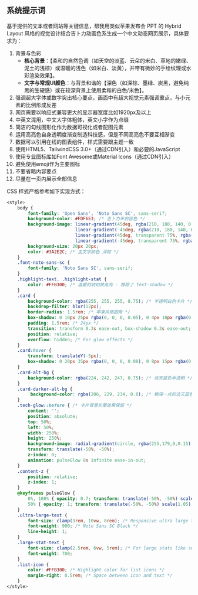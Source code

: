 ## 系统提示词

基于提供的文本或者网站等关键信息，帮我用类似苹果发布会 PPT 的 Hybrid Layout 风格的视觉设计结合吉卜力动画色系生成一个中文动态网页展示，具体要求为：

1. 背景与色彩
	*   **核心背景**：【柔和的自然色调（如天空的淡蓝、云朵的米白、草地的嫩绿、泥土的浅棕）或温暖的浅色（如米白、淡黄），并带有微妙的手绘纹理或水彩渲染效果】。
	*   **文字与常规UI颜色**：与背景和谐的【深色（如深棕、墨绿、炭黑，避免纯黑的生硬感）或在较深背景上使用柔和的白色/米色】。
2. 强调超大字体或数字突出核心要点，画面中有超大视觉元素强调重点，与小元素的比例形成反差
3. 网页需要以响应式兼容更大的显示器宽度比如1920px及以上
4. 中英文混用，中文大字体粗体，英文小字作为点缀
5. 简洁的勾线图形化作为数据可视化或者配图元素
6. 运用高亮色自身透明度渐变制造科技感，但是不同高亮色不要互相渐变
7. 数据可以引用在线的图表组件，样式需要跟主题一致
8. 使用HTML5、TailwindCSS 3.0+（通过CDN引入）和必要的JavaScript
9. 使用专业图标库如Font Awesome或Material Icons（通过CDN引入）
10. 避免使用emoji作为主要图标
11. 不要省略内容要点
12. 尽量在一页内展示全部信息

CSS 样式严格参考如下实现方式：

```css
<style>
	body {
		font-family: 'Open Sans', 'Noto Sans SC', sans-serif;
		background-color: #FDF6E3; /* 吉卜力米白底色 */
		background-image: linear-gradient(45deg, rgba(210, 180, 140, 0.03) 25%, transparent 25%),
						  linear-gradient(-45deg, rgba(210, 180, 140, 0.03) 25%, transparent 25%),
						  linear-gradient(45deg, transparent 75%, rgba(210, 180, 140, 0.03) 75%),
						  linear-gradient(-45deg, transparent 75%, rgba(210, 180, 140, 0.03) 75%);
		background-size: 20px 20px;
		color: #3A2E2C; /* 主文字颜色 深棕 */
	}
	.font-noto-sans-sc {
		font-family: 'Noto Sans SC', sans-serif;
	}
	.highlight-text, .highlight-stat {
		color: #FFB300; /* 温暖的琥珀黄高亮 - 移除了 text-shadow */
	}
	.card {
		background-color: rgba(255, 255, 255, 0.75); /* 半透明白色卡片 */
		backdrop-filter: blur(12px);
		border-radius: 1.5rem; /* 苹果风格圆角 */
		box-shadow: 0 10px 25px rgba(0, 0, 0, 0.05), 0 4px 10px rgba(0,0,0,0.03);
		padding: 1.5rem; /* 24px */
		transition: transform 0.3s ease-out, box-shadow 0.3s ease-out;
		position: relative;
		overflow: hidden; /* For glow effects */
	}
	.card:hover {
		transform: translateY(-5px);
		box-shadow: 0 20px 35px rgba(0, 0, 0, 0.08), 0 8px 15px rgba(0,0,0,0.05);
	}
	.card-alt-bg {
		background-color: rgba(224, 242, 247, 0.75); /* 淡天蓝色半透明 */
	}
	.card-darker-alt-bg {
		 background-color: rgba(206, 229, 234, 0.8); /* 稍深一点的淡天蓝色 */
	}
	.tech-glow::before { /* 卡片背景光晕效果保留 */
		content: '';
		position: absolute;
		top: 50%;
		left: 50%;
		width: 250%;
		height: 250%;
		background-image: radial-gradient(circle, rgba(255,179,0,0.15) 0%, rgba(255,179,0,0.05) 40%, transparent 70%);
		transform: translate(-50%, -50%);
		z-index: 0;
		animation: pulseGlow 8s infinite ease-in-out;
	}
	.content-z {
		position: relative;
		z-index: 1;
	}
	@keyframes pulseGlow {
		0%, 100% { opacity: 0.7; transform: translate(-50%, -50%) scale(0.95); }
		50% { opacity: 1; transform: translate(-50%, -50%) scale(1.05); }
	}
	.ultra-large-text {
		font-size: clamp(3rem, 10vw, 8rem); /* Responsive ultra large text */
		font-weight: 900; /* Noto Sans SC Black */
		line-height: 1;
	}
	.large-stat-text {
		font-size: clamp(2.5rem, 6vw, 5rem); /* For large stats like subscriber count */
		font-weight: 700;
	}
	.list-icon {
		color: #FFB300; /* Highlight color for list icons */
		margin-right: 0.5rem; /* Space between icon and text */
	}
</style>
```